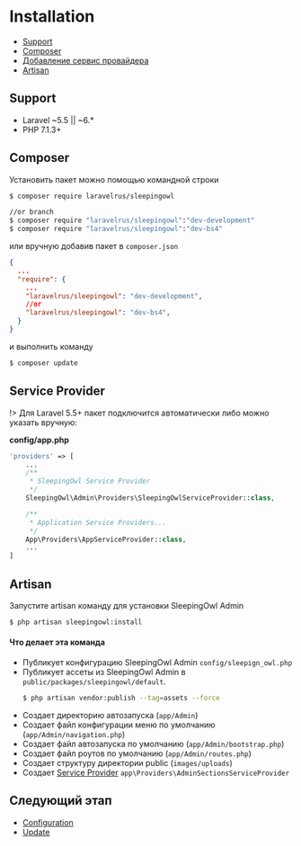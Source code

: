 # Installation

 - [Support](#support)
 - [Composer](#composer)
 - [Добавление сервис провайдера](#service-provider)
 - [Artisan](#artisan)


<a name="support"></a>
## Support
- Laravel ~5.5 || ~6.*
- PHP 7.1.3+


<a name="composer"></a>
## Composer
Установить пакет можно помощью командной строки

```bash
$ composer require laravelrus/sleepingowl

//or branch
$ composer require "laravelrus/sleepingowl":"dev-development"
$ composer require "laravelrus/sleepingowl":"dev-bs4"
```


или вручную добавив пакет в `composer.json`

```json
{
  ...
  "require": {
    ...
    "laravelrus/sleepingowl": "dev-development",
    //or
    "laravelrus/sleepingowl": "dev-bs4",
  }
}
```
и выполнить команду

```bash
$ composer update
```

<a name="service-provider"></a>
## Service Provider
!> Для Laravel 5.5+ пакет подключится автоматически либо можно указать вручную:

**config/app.php**
```php
'providers' => [
    ...
    /**
     * SleepingOwl Service Provider
     */
    SleepingOwl\Admin\Providers\SleepingOwlServiceProvider::class,

    /**
     * Application Service Providers...
     */
    App\Providers\AppServiceProvider::class,
    ...
]
```

<a name="artisan"></a>
## Artisan

Запустите artisan команду для установки SleepingOwl Admin

```bash
$ php artisan sleepingowl:install
```

#### Что делает эта команда
- Публикует конфигурацию SleepingOwl Admin `config/sleepign_owl.php`
- Публикует ассеты из SleepingOwl Admin в `public/packages/sleepingowl/default`.
  ```bash
  $ php artisan vendor:publish --tag=assets --force
  ```
- Создает директорию автозапуска (`app/Admin`)
- Создает файл конфигурации меню по умолчанию (`app/Admin/navigation.php`)
- Создает файл автозапуска по умолчанию (`app/Admin/bootstrap.php`)
- Создает файл роутов по умолчанию (`app/Admin/routes.php`)
- Создает структуру директории public (`images/uploads`)
- Создает [Service Provider](model_configuration_section) `app\Providers\AdminSectionsServiceProvider`

<a name="what-next"></a>
## Следующий этап

- [Configuration](configuration)
- [Update](update)

